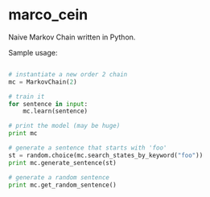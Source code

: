 # marco_cein
Naive Markov Chain written in Python.

Sample usage:
```python

# instantiate a new order 2 chain
mc = MarkovChain(2)

# train it
for sentence in input:
    mc.learn(sentence)

# print the model (may be huge)
print mc

# generate a sentence that starts with 'foo'
st = random.choice(mc.search_states_by_keyword("foo"))
print mc.generate_sentence(st)

# generate a random sentence
print mc.get_random_sentence()

```
